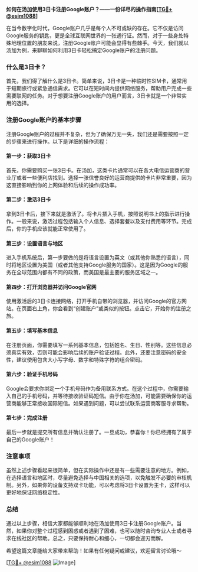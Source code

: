 **如何在汤加使用3日卡注册Google账户？——一份详尽的操作指南[[TG💪+ @esim1088](https://t.me/s/esim1088)]**

在当今数字化时代，Google账户几乎是每个人不可或缺的存在。它不仅是访问Google服务的钥匙，更是全球互联网世界的一张通行证。然而，对于一些身处特殊地理位置的朋友来说，注册Google账户可能会显得有些棘手。今天，我们就以汤加为例，来聊聊如何利用3日卡轻松搞定Google账户的注册问题。

### 什么是3日卡？

首先，我们得了解什么是3日卡。简单来说，3日卡是一种临时性SIM卡，通常用于短期旅行或紧急通信需求。它可以在短时间内提供网络服务，帮助用户完成一些需要联网的任务。对于想要注册Google账户的用户而言，3日卡就是一个非常实用的选择。

### 注册Google账户的基本步骤

注册Google账户的过程并不复杂，但为了确保万无一失，我们还是需要按照一定的步骤来进行操作。以下是详细的操作流程：

#### 第一步：获取3日卡

首先，你需要购买一张3日卡。在汤加，这类卡片通常可以在各大电信运营商的营业厅或者一些便利店找到。选择一张信誉良好的运营商提供的卡片非常重要，因为这直接影响到你的上网体验和后续的操作成功率。

#### 第二步：激活3日卡

拿到3日卡后，接下来就是激活了。将卡片插入手机，按照说明书上的指示进行操作。一般来说，激活过程包括输入个人信息、选择套餐以及支付费用等环节。完成后，你的手机应该就能正常使用了。

#### 第三步：设置语言与地区

进入手机系统后，第一步要做的是将语言设置为英文（或其他你熟悉的语言），同时将地区设置为美国（或者其他支持Google服务的国家）。这是因为Google的服务在全球范围内都有不同的政策，而美国是最主要的服务区域之一。

#### 第四步：打开浏览器并访问Google官网

使用激活后的3日卡连接网络，打开手机自带的浏览器，并访问Google的官方网站。在页面右上角，你会看到“创建账户”或类似的按钮。点击它，开始你的注册之旅。

#### 第五步：填写基本信息

在注册页面，你需要填写一系列基本信息，包括姓名、生日、性别等。这些信息必须真实有效，否则可能会影响后续的账户验证过程。此外，还要注意密码的安全性，建议使用包含大小写字母、数字和特殊字符的组合密码。

#### 第六步：验证手机号码

Google会要求你绑定一个手机号码作为备用联系方式。在这个过程中，你需要输入自己的手机号码，并等待接收验证码短信。由于你在汤加，可能需要确保你的运营商能够正常接收国际短信。如果遇到问题，可以尝试联系运营商客服寻求帮助。

#### 第七步：完成注册

最后一步就是提交所有信息并确认注册了。一旦成功，恭喜你！你已经拥有了属于自己的Google账户！

### 注意事项

虽然上述步骤看起来很简单，但在实际操作中还是有一些需要注意的地方。例如，在选择语言和地区时，尽量避免选择与中国相关的选项，以免触发不必要的审核机制。另外，如果你的设备支持双卡功能，可以考虑将3日卡设置为主卡，这样可以更好地保证网络稳定性。

### 总结

通过以上步骤，相信大家都能够顺利地在汤加使用3日卡注册Google账户。当然，如果你对整个过程感到困惑或者遇到了困难，也可以随时咨询专业人士或者寻求在线社区的帮助。总之，只要保持耐心和细心，一切都会迎刃而解。

希望这篇文章能给大家带来帮助！如果有任何疑问或建议，欢迎留言讨论哦～ 

[[TG💪+ @esim1088](https://t.me/s/esim1088) ![Image](https://i.postimg.cc/4NQfJmqS/Snipaste-2025-05-13-00-14-12.png)]
